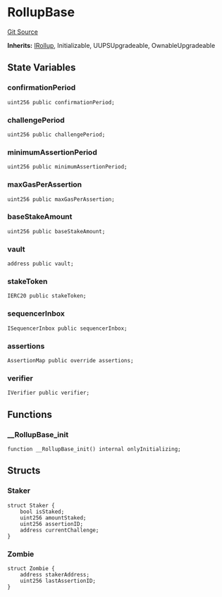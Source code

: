 # RollupBase
[Git Source](https://github.com/SpecularL2/specular/blob/559c78f8b09496c7f5c8f6e0b0262bee5e41d9a4/src/Rollup.sol)

**Inherits:**
[IRollup](/src/IRollup.sol/contract.IRollup.md), Initializable, UUPSUpgradeable, OwnableUpgradeable


## State Variables
### confirmationPeriod

```solidity
uint256 public confirmationPeriod;
```


### challengePeriod

```solidity
uint256 public challengePeriod;
```


### minimumAssertionPeriod

```solidity
uint256 public minimumAssertionPeriod;
```


### maxGasPerAssertion

```solidity
uint256 public maxGasPerAssertion;
```


### baseStakeAmount

```solidity
uint256 public baseStakeAmount;
```


### vault

```solidity
address public vault;
```


### stakeToken

```solidity
IERC20 public stakeToken;
```


### sequencerInbox

```solidity
ISequencerInbox public sequencerInbox;
```


### assertions

```solidity
AssertionMap public override assertions;
```


### verifier

```solidity
IVerifier public verifier;
```


## Functions
### __RollupBase_init


```solidity
function __RollupBase_init() internal onlyInitializing;
```

## Structs
### Staker

```solidity
struct Staker {
    bool isStaked;
    uint256 amountStaked;
    uint256 assertionID;
    address currentChallenge;
}
```

### Zombie

```solidity
struct Zombie {
    address stakerAddress;
    uint256 lastAssertionID;
}
```

